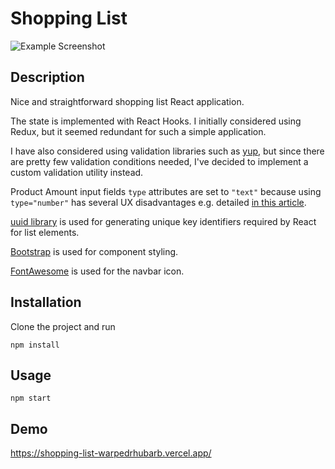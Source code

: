 # Shopping List

![Example Screenshot](https://user-images.githubusercontent.com/7108262/205805577-be696e06-eefb-463a-88f6-c4f7c56774db.png)

## Description

Nice and straightforward shopping list React application. 

The state is implemented with React Hooks. I initially considered using Redux, but it seemed redundant for such a simple application.

I have also considered using validation libraries such as <a href="https://github.com/jquense/yup">yup<a>, but since there are pretty few validation conditions needed, I've decided to implement a custom validation utility instead. 

Product Amount input fields `type` attributes are set to `"text"` because using `type="number"` has several UX disadvantages e.g. detailed <a href="https://stackoverflow.blog/2022/09/15/why-the-number-input-is-the-worst-input/">in this article<a>.

<a href="https://www.npmjs.com/package/uuid">uuid library<a> is used for generating unique key identifiers required by React for list elements.

<a href="https://getbootstrap.com/">Bootstrap<a> is used for component styling. 

<a href="https://fontawesome.com/">FontAwesome<a> is used for the navbar icon.


## Installation

Clone the project and run

```npm install```

## Usage

```npm start```

## Demo

<a href="https://shopping-list-warpedrhubarb.vercel.app/">https://shopping-list-warpedrhubarb.vercel.app/<a>
